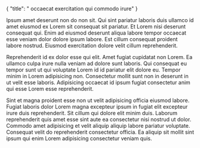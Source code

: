 {
  "title": " occaecat exercitation qui commodo irure"
}

Ipsum amet deserunt non do non sit. Qui sint pariatur laboris duis ullamco id amet eiusmod ex Lorem sit consequat sit pariatur. Et Lorem nisi deserunt consequat qui. Enim ad eiusmod deserunt aliqua labore tempor occaecat esse veniam dolor dolore ipsum labore. Est cillum consequat proident labore nostrud. Eiusmod exercitation dolore velit cillum reprehenderit.

Reprehenderit id ex dolor esse qui elit. Amet fugiat cupidatat non Lorem. Ea ullamco culpa irure nulla veniam ad dolore sunt laboris. Qui consequat eu tempor sunt ut qui voluptate Lorem id id pariatur elit dolore eu. Tempor minim in Lorem adipisicing non. Consectetur mollit sunt non in deserunt in ut velit esse laboris. Adipisicing occaecat id ipsum fugiat consectetur anim qui esse Lorem esse reprehenderit.

Sint et magna proident esse non ut velit adipisicing officia eiusmod labore. Fugiat laboris dolor Lorem magna excepteur ipsum in fugiat elit excepteur irure duis reprehenderit. Sit cillum qui dolore elit minim duis. Laborum reprehenderit quis amet esse sint aute ea consectetur nisi nostrud ut dolor. Commodo amet adipisicing et velit aliquip aliquip labore pariatur voluptate. Consequat velit do reprehenderit consectetur officia. Ea aliquip sit mollit sint ipsum qui enim Lorem adipisicing consectetur veniam quis.